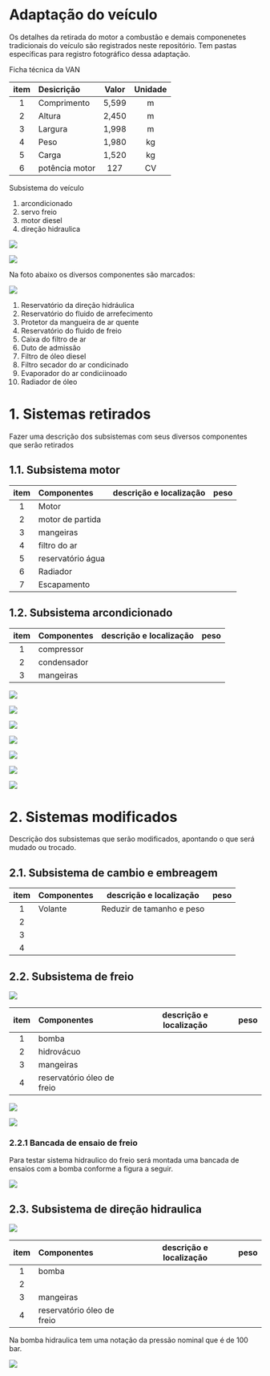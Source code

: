# Adaptação do veículo

Os detalhes da retirada do motor a combustão e demais componenetes tradicionais do veículo são registrados neste repositório. Tem pastas específicas para registro fotográfico dessa adaptação.

Ficha técnica da VAN

| item |  Desicrição  |    Valor   |Unidade|
|:----:|:-------------|:----------:|:-----:|
| 1    | Comprimento  |    5,599   |   m   |
| 2    | Altura       |    2,450   |   m   | 
| 3    | Largura      |    1,998   |   m   |
| 4    | Peso         |    1,980   |   kg  |
| 5    | Carga        |    1,520   |   kg  |
| 6    | potência motor |  127     |   CV  |

Subsistema do veículo

1. arcondicionado
2. servo freio
3. motor diesel
4. direção hidraulica

![](fotos/VAn-original.jpeg)

![](fotos/Van-capo-aberto2.jpeg)

Na foto abaixo os diversos componentes são marcados: 


![](fotos/Van-capo-aberto-detalhes.png)

1. Reservatório da direção hidráulica
2. Reservatório do fluido de arrefecimento
3. Protetor da mangueira de ar quente
4. Reservatório do fluido de freio
5. Caixa do filtro de ar
6. Duto de admissão
7. Filtro de óleo diesel
8. Filtro secador do ar condicinado
9. Evaporador do ar condiciinoado
10. Radiador de óleo

# 1. Sistemas retirados

Fazer uma descrição dos subsistemas com seus diversos componentes que serão retirados

## 1.1. Subsistema motor

| item | Componentes | descrição e localização   | peso |
|:----:|:------------|:-------------------------:|-----:|
| 1    | Motor       |            | 
| 2    | motor de partida |       | 
| 3    | mangeiras   |            | 
| 4    | filtro do ar
| 5    | reservatório água
| 6    | Radiador
| 7    | Escapamento


## 1.2. Subsistema arcondicionado

| item | Componentes | descrição e localização   | peso |
|:----:|:------------|:-------------------------:|------|
| 1    | compressor  |       | 
| 2    | condensador |       | 
| 3    | mangeiras   |       | 




![](fotos/Van-sem-capo.jpeg)

![](fotos/Van-sem-radiador.jpeg)

![](fotos/Frente-sem-motor.jpeg)

![](fotos/compressor-ar-condicionado.jpeg)

![](fotos/motor-na-giraffa1.jpeg)

![](fotos/motor-na-giraffa2.jpeg)

![](fotos/parte-superior-cambio.jpeg)

# 2. Sistemas modificados

Descrição dos subsistemas que serão modificados, apontando o que será mudado ou trocado. 

## 2.1. Subsistema de cambio e embreagem

| item | Componentes | descrição e localização   | peso |
|:----:|:------------|:-------------------------:|-----:|
| 1    | Volante     | Reduzir de tamanho e peso |      |
| 2    |             |        | 
| 3    |             |        |       
| 4    | 




## 2.2. Subsistema de freio

![](fotos/Bombas_freio_direcao.jpeg)

| item | Componentes | descrição e localização   | peso |
|:----:|:------------|:-------------------------:|-----:|
| 1    | bomba       |        |       |
| 2    | hidrovácuo  |       | 
| 3    | mangeiras   |        |       |
| 4    | reservatório óleo de freio

![](fotos/Bomba_freio_1.jpeg)

![](fotos/Bomba_freio_2.jpeg)



### 2.2.1 Bancada de ensaio de freio 
Para testar sistema hidraulico do freio será montada uma bancada de  ensaios com a bomba conforme a figura a seguir.


![](figuras/bancada_ensaio_bomba.jpeg)


## 2.3. Subsistema de direção hidraulica

![](fotos/Bomba_direcao_hidraulica_montagem.jpeg)


| item | Componentes | descrição e localização   | peso |
|:----:|:------------|:-------------------------:|-----:|
| 1    | bomba       |        |       |
| 2    |             |       | 
| 3    | mangeiras   |        |       |
| 4    | reservatório óleo de freio

Na bomba hidraulica tem uma notação da pressão nominal que é de 100 bar.


![](fotos/Bomba_direcao_hidraulica.jpeg)

